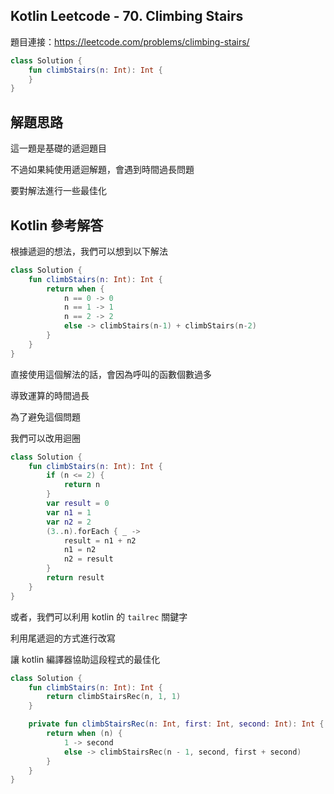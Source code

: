 ## Kotlin Leetcode - 70. Climbing Stairs

題目連接：<https://leetcode.com/problems/climbing-stairs/>

```kotlin
class Solution {
    fun climbStairs(n: Int): Int {
    }
}
```

## 解題思路

這一題是基礎的遞迴題目

不過如果純使用遞迴解題，會遇到時間過長問題

要對解法進行一些最佳化

## Kotlin 參考解答

根據遞迴的想法，我們可以想到以下解法

```kotlin
class Solution {
    fun climbStairs(n: Int): Int {
        return when {
            n == 0 -> 0
            n == 1 -> 1
            n == 2 -> 2
            else -> climbStairs(n-1) + climbStairs(n-2)
        }
    }
}
```

直接使用這個解法的話，會因為呼叫的函數個數過多

導致運算的時間過長

為了避免這個問題

我們可以改用迴圈

```kotlin
class Solution {
    fun climbStairs(n: Int): Int {
        if (n <= 2) {
            return n
        }
        var result = 0
        var n1 = 1
        var n2 = 2
        (3..n).forEach { _ ->
            result = n1 + n2
            n1 = n2
            n2 = result
        }
        return result
    }
}

```

或者，我們可以利用 kotlin 的 `tailrec` 關鍵字

利用尾遞迴的方式進行改寫

讓 kotlin 編譯器協助這段程式的最佳化

```kotlin
class Solution {
    fun climbStairs(n: Int): Int {
        return climbStairsRec(n, 1, 1)
    }

    private fun climbStairsRec(n: Int, first: Int, second: Int): Int {
        return when (n) {
            1 -> second
            else -> climbStairsRec(n - 1, second, first + second)
        }
    }
}
```
